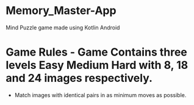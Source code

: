 # Memory_Master-App
Mind Puzzle game made using Kotlin Android  
# Game Rules  - Game Contains three levels Easy Medium Hard with 8, 18 and 24 images respectively. 
- Match images with identical pairs in as minimum moves as possible.
